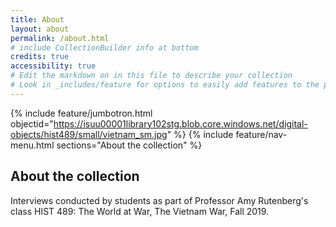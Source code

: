 ```yaml
---
title: About
layout: about
permalink: /about.html
# include CollectionBuilder info at bottom
credits: true
accessibility: true
# Edit the markdown on in this file to describe your collection
# Look in _includes/feature for options to easily add features to the page
---
```


{% include feature/jumbotron.html objectid="https://isuu00001library102stg.blob.core.windows.net/digital-objects/hist489/small/vietnam_sm.jpg" %} 
{% include feature/nav-menu.html sections="About the collection" %}

## About the collection

Interviews conducted by students as part of Professor Amy Rutenberg's class HIST 489: The World at War, The Vietnam War, Fall 2019.
